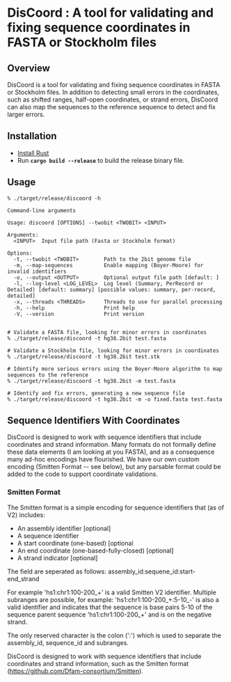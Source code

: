 
# DisCoord : A tool for validating and fixing sequence coordinates in FASTA or Stockholm files

## Overview

DisCoord is a tool for validating and fixing sequence coordinates in FASTA or Stockholm files. 
In addition to detecting small errors in the coordinates, such as shifted ranges, half-open
coordinates, or strand errors, DisCoord can also map the sequences to the reference sequence 
to detect and fix larger errors.

## Installation

* [Install Rust](https://www.rust-lang.org/tools/install)
* Run **`cargo build --release`** to build the release binary file.


## Usage

```
% ./target/release/discoord -h

Command-line arguments

Usage: discoord [OPTIONS] --twobit <TWOBIT> <INPUT>

Arguments:
  <INPUT>  Input file path (Fasta or Stockholm format)

Options:
  -t, --twobit <TWOBIT>        Path to the 2bit genome file
  -m, --map-sequences          Enable mapping (Boyer-Moore) for invalid identifiers
  -o, --output <OUTPUT>        Optional output file path [default: ]
  -l, --log-level <LOG_LEVEL>  Log level (Summary, PerRecord or Detailed) [default: summary] [possible values: summary, per-record, detailed]
  -x, --threads <THREADS>      Threads to use for parallel processing
  -h, --help                   Print help
  -V, --version                Print version


# Validate a FASTA file, looking for minor errors in coordinates
% ./target/release/discoord -t hg38.2bit test.fasta

# Validate a Stockholm file, looking for minor errors in coordinates
% ./target/release/discoord -t hg38.2bit test.stk

# Identify more serious errors using the Boyer-Moore algorithm to map sequences to the reference
% ./target/release/discoord -t hg38.2bit -m test.fasta

# Identify and fix errors, generating a new sequence file
% ./target/release/discoord -t hg38.2bit -m -o fixed.fasta test.fasta
```

## Sequence Identifiers With Coordinates

DisCoord is designed to work with sequence identifiers that include coordinates and strand
information.  Many formats do not formally define these data elements (I am looking at you
FASTA), and as a consequence many ad-hoc encodings have flourished. We have our own custom
encoding (Smitten Format -- see below), but any parsable format could be added to the
code to support coordinate validations.

### Smitten Format

The Smitten format is a simple encoding for sequence identifiers that (as of V2) includes:

* An assembly identifier [optional]
* A sequence identifier
* A start coordinate (one-based) [optional
* An end coordinate  (one-based-fully-closed) [optional]
* A strand indicator [optional]

The field are seperated as follows: assembly_id:sequene_id:start-end_strand 

For example 'hs1:chr1:100-200_+' is a valid Smitten V2 identifier. Multiple subranges
are possible, for example: 'hs1:chr1:100-200_+:5-10_-' is also a valid identifier
and indicates that the sequence is base pairs 5-10 of the sequence parent sequence 
'hs1:chr1:100-200_+' and is on the negative strand.

The only reserved character is the colon (':') which is used to separate the assembly_id,
sequence_id and subranges. 






DisCoord is designed to work with sequence identifiers that include coordinates and strand 
information, such as the Smitten format (https://github.com/Dfam-consortium/Smitten).  
